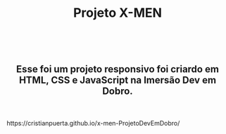 <h1 align= "center">Projeto X-MEN</h1>
<br>
<br>
<br>
<h2 align= "center">Esse foi um projeto responsivo foi criardo em HTML, CSS e JavaScript na Imersão Dev em Dobro. </h2>
<br>
<br>
https://cristianpuerta.github.io/x-men-ProjetoDevEmDobro/
